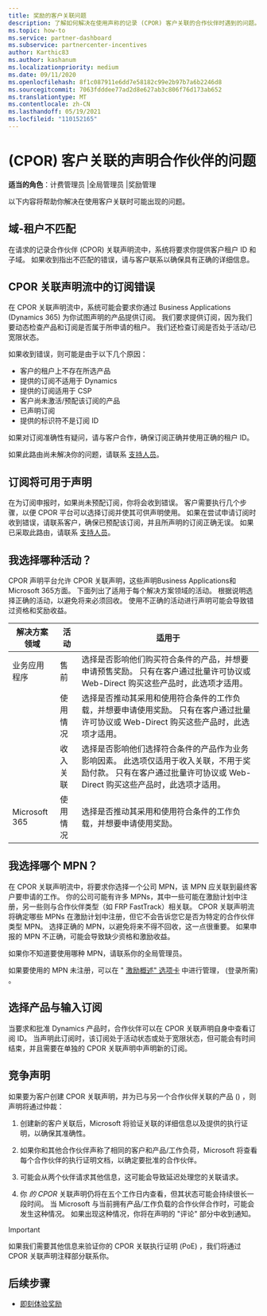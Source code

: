 ```yaml
---
title: 奖励的客户关联问题
description: 了解如何解决在使用声称的记录 (CPOR) 客户关联的合作伙伴时遇到的问题。
ms.topic: how-to
ms.service: partner-dashboard
ms.subservice: partnercenter-incentives
author: Karthic83
ms.author: kashanum
ms.localizationpriority: medium
ms.date: 09/11/2020
ms.openlocfilehash: 8f1c087911e6dd7e58182c99e2b97b7a6b2246d8
ms.sourcegitcommit: 7063fdddee77ad2d8e627ab3c806f76d173ab652
ms.translationtype: MT
ms.contentlocale: zh-CN
ms.lasthandoff: 05/19/2021
ms.locfileid: "110152165"
---
```

# <a name="issues-with-claimed-partner-of-record-cpor-customer-associations"></a> (CPOR) 客户关联的声明合作伙伴的问题

**适当的角色**：计费管理员 |全局管理员 |奖励管理

以下内容将帮助你解决在使用客户关联时可能出现的问题。

## <a name="domain-tenant-mismatch"></a>域-租户不匹配

在请求的记录合作伙伴 (CPOR) 关联声明流中，系统将要求你提供客户租户 ID 和子域。 如果收到指出不匹配的错误，请与客户联系以确保具有正确的详细信息。

## <a name="subscription-errors-in-the-cpor-association-claim-flow"></a>CPOR 关联声明流中的订阅错误

在 CPOR 关联声明流中，系统可能会要求你通过 Business Applications (Dynamics 365) 为你试图声明的产品提供订阅。 我们要求提供订阅，因为我们要动态检查产品和订阅是否属于所申请的租户。 我们还检查订阅是否处于活动/已宽限状态。

如果收到错误，则可能是由于以下几个原因：

- 客户的租户上不存在所选产品
- 提供的订阅不适用于 Dynamics
- 提供的订阅适用于 CSP
- 客户尚未激活/预配该订阅的产品
- 已声明订阅
- 提供的标识符不是订阅 ID

如果对订阅准确性有疑问，请与客户合作，确保订阅正确并使用正确的租户 ID。

如果此路由尚未解决你的问题，请联系 [支持人员](https://partner.microsoft.com/dashboard/support/incentives/servicerequests?category=incentives)。

## <a name="when-subscriptions-will-be-available-to-claim"></a>订阅将可用于声明

在为订阅申报时，如果尚未预配订阅，你将会收到错误。 客户需要执行几个步骤，以便 CPOR 平台可以选择订阅并使其可供声明使用。 如果在尝试申请订阅时收到错误，请联系客户，确保已预配该订阅，并且所声明的订阅正确无误。 如果已采取此路由，请联系 [支持人员](https://partner.microsoft.com/dashboard/support/incentives/servicerequests?category=incentives)。

## <a name="which-activity-do-i-choose"></a>我选择哪种活动？

CPOR 声明平台允许 CPOR 关联声明，这些声明Business Applications和Microsoft 365方面。 下面列出了适用于每个解决方案领域的活动。 根据说明选择正确的活动，以避免将来必须回收。 使用不正确的活动进行声明可能会导致错过资格和奖励收益。


| 解决方案领域 | 活动 | 适用于 |
| ------ | ----------- | ----------- |
| 业务应用程序      | 售前   | 选择是否影响他们购买符合条件的产品，并想要申请预售奖励。 只有在客户通过批量许可协议或 Web-Direct 购买这些产品时，此选项才适用。 |
|    |  使用情况  | 选择是否推动其采用和使用符合条件的工作负载，并想要申请使用奖励。 只有在客户通过批量许可协议或 Web-Direct 购买这些产品时，此选项才适用。 |
|    | 收入关联   | 选择是否影响他们选择符合条件的产品作为业务影响因素。 此选项仅适用于收入关联，不用于奖励付款。 只有在客户通过批量许可协议或 Web-Direct 购买这些产品时，此选项才适用。   |
| Microsoft 365   | 使用情况   | 选择是否推动其采用和使用符合条件的工作负载，并想要申请使用奖励。 |

## <a name="which-mpn-do-i-choose"></a>我选择哪个 MPN？

在 CPOR 关联声明流中，将要求你选择一个公司 MPN，该 MPN 应关联到最终客户要申请的工作。 你的公司可能有许多 MPNs，其中一些可能在激励计划中注册，另一些则与合作伙伴类型（如 FRP FastTrack）相关联。 CPOR 关联声明流将确定哪些 MPNs 在激励计划中注册，但它不会告诉您它是否为特定的合作伙伴类型 MPN。 选择正确的 MPN，以避免将来不得不回收，这一点很重要。 如果申报的 MPN 不正确，可能会导致缺少资格和激励收益。

如果你不知道要使用哪种 MPN，请联系你的全局管理员。

如果要使用的 MPN 未注册，可以在 " [激励概述" 选项卡](https://partner.microsoft.com/dashboard/incentives/enrollment/summary) 中进行管理， (登录所需) 。

## <a name="choosing-a-product-vs-entering-a-subscription"></a>选择产品与输入订阅

当要求和批准 Dynamics 产品时，合作伙伴可以在 CPOR 关联声明自身中查看订阅 ID。 当声明此订阅时，该订阅处于活动状态或处于宽限状态，但可能会有时间结束，并且需要在单独的 CPOR 关联声明中声明新的订阅。

## <a name="competing-claims"></a>竞争声明

如果要为客户创建 CPOR 关联声明，并为已与另一个合作伙伴关联的产品 () ，则声明将通过仲裁：

1. 创建新的客户关联后，Microsoft 将验证关联的详细信息以及提供的执行证明，以确保其准确性。

2. 如果你和其他合作伙伴声称了相同的客户和产品/工作负荷，Microsoft 将查看每个合作伙伴的执行证明文档，以确定要批准的合作伙伴。

3. 可能会从两个伙伴请求其他信息，这可能会导致延迟处理您的关联请求。

4. 你 _的 CPOR_ 关联声明仍将在五个工作日内查看，但其状态可能会持续很长一段时间。 当 Microsoft 与当前拥有产品/工作负载的合作伙伴合作时，可能会发生这种情况。 如果出现这种情况，你将在声明的 "评论" 部分中收到通知。 

>[!IMPORTANT]
>如果我们需要其他信息来验证你的 CPOR 关联执行证明 (PoE) ，我们将通过 CPOR 关联声明注释部分联系你。

## <a name="next-steps"></a>后续步骤

- [即刻体验奖励](incentives-get-started-intro.md)
